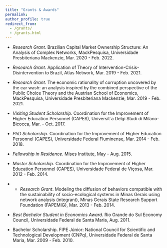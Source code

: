 ```yaml
---
title: "Grants & Awards"
permalink:
author_profile: true
redirect_from: 
  - /grants/
  - /grants.html
---
```


* _Research Grant_. Brazilian Capital Market Ownership Structure: An Analysis of Complex Networks, MackPesquisa, Universidade Presbiteriana Mackenzie, Mar. 2020 - Feb. 2022.
  
* _Research Grant_. Application of Theory of Intervention-Crisis-Disintervention to Brazil, Atlas Network, Mar. 2019 -  Feb. 2021.

* _Research Grant_. The economic rationality of corruption uncovered by the car wash: an analysis inspired by the combined perspective of the Public Choice Theory and the Austrian School of Economics, MackPesquisa, Universidade Presbiteriana Mackenzie, Mar. 2019 - Feb. 2021.

* _Visiting Student Scholarship_. Coordination for the Improvement of Higher Education Personnel (CAPES), Universit`a Delgi Studi di Milano-Bicocca, Mar. - Oct. 2017.

* _PhD Scholarship_. Coordination for the Improvement of Higher Education Personnel (CAPES), Universidade Federal Fluminense, Mar. 2014 - Feb. 2018.
  
* _Fellowship in Residence_. Mises Institute, May - Aug. 2015.
  
* _Master Scholarship_. Coordination for the Improvement of Higher Education Personnel (CAPES), Universidade Federal de Viçosa,  Mar. 2012 - Feb. 2014.

* * _Research Grant_. Modeling the diffusion of behaviors compatible with the sustainability of socio-ecological systems in Minas Gerais using network analysis (integrant), Minas Gerais State Research Support Foundation (FAPEMIG), Mar. 2013 - Feb. 2014.
  
* _Best Bachelor Student in Economics Award_. Rio Grande do Sul Economy Council, Universidade Federal de Santa Maria, Aug. 2011.

* Bachelor Scholarship. FIPE Júnior: National Council for Scientific and Technological Development (CNPq), Universidade Federal de Santa Maria, Mar. 2009 - Feb. 2010.

  
